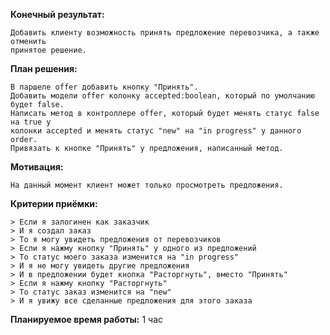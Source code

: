 **Конечный результат:**  

    Добавить клиенту возможность принять предложение перевозчика, а также отменить
    принятое решение.  

**План решения:**  

    В паршеле offer добавить кнопку "Принять".
    Добавить модели offer колонку accepted:boolean, который по умолчанию будет false.
    Написать метод в контроллере offer, который будет менять статус false на true у
    колонки accepted и менять статус "new" на "in progress" у данного order.
    Привязать к кнопке "Принять" у предложения, написанный метод.  

**Мотивация:**  

    На данный момент клиент может только просмотреть предложения.  

**Критерии приёмки:**  

    > Если я залогинен как заказчик
    > И я создал заказ
    > То я могу увидеть предложения от перевозчиков
    > Если я нажму кнопку "Принять" у одного из предложений
    > То статус моего заказа изменится на "in progress"
    > И я не могу увидеть другие предложения
    > И в предложении будет кнопка "Расторгнуть", вместо "Принять"
    > Если я нажму кнопку "Расторгнуть"
    > То статус заказ изменится на "new"
    > И я увижу все сделанные предложения для этого заказа  

**Планируемое время работы:**
    1 час
